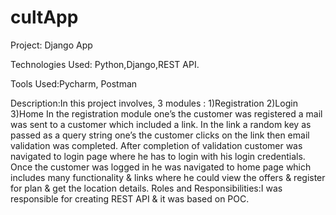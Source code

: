 # cultApp
Project: Django App

Technologies Used: Python,Django,REST API.

Tools Used:Pycharm, Postman

Description:In this project involves, 3 modules :
1)Registration 2)Login 3)Home
In the registration module one’s the customer was
registered a mail was sent to a customer which
included a link. In the link a random key as passed
as a query string one’s the customer clicks on the
link then email validation was completed. After
completion of validation customer was navigated
to login page where he has to login with his login
credentials. Once the customer was logged in he
was navigated to home page which includes many
functionality & links where he could view the offers
& register for plan & get the location details.
Roles and Responsibilities:I was responsible for
creating REST API & it was based on POC.
